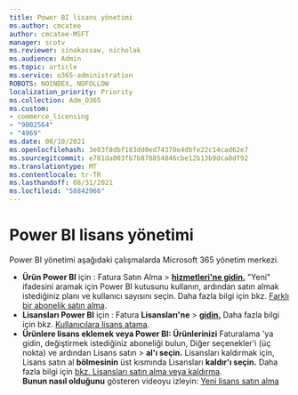 ```yaml
---
title: Power BI lisans yönetimi
ms.author: cmcatee
author: cmcatee-MSFT
manager: scotv
ms.reviewer: sinakassaw, nicholak
ms.audience: Admin
ms.topic: article
ms.service: o365-administration
ROBOTS: NOINDEX, NOFOLLOW
localization_priority: Priority
ms.collection: Adm_O365
ms.custom:
- commerce_licensing
- "9002564"
- "4969"
ms.date: 08/10/2021
ms.openlocfilehash: 3e03f8dbf183dd0ed74378e4dbfe22c14cad62e7
ms.sourcegitcommit: e781da003fb7b878854846cbe12b13b9dca8df92
ms.translationtype: MT
ms.contentlocale: tr-TR
ms.lasthandoff: 08/31/2021
ms.locfileid: "58842966"
---
```

# <a name="power-bi-license-management"></a>Power BI lisans yönetimi

Power BI yönetimi aşağıdaki çalışmalarda Microsoft 365 yönetim merkezi.

- **Ürün Power BI** için : Fatura Satın Alma  \> **[hizmetleri'ne gidin.](https://go.microsoft.com/fwlink/p/?linkid=868433)** "Yeni" ifadesini aramak için Power BI kutusunu kullanın, ardından satın almak istediğiniz planı ve kullanıcı sayısını seçin. Daha fazla bilgi için bkz. [Farklı bir abonelik satın alma](https://docs.microsoft.com/microsoft-365/commerce/try-or-buy-microsoft-365#buy-a-different-subscription).
- **Lisansları Power BI** için : Fatura **Lisansları'ne**  >  **[gidin.](https://go.microsoft.com/fwlink/p/?linkid=842264)** Daha fazla bilgi için bkz. [Kullanıcılara lisans atama](https://docs.microsoft.com/microsoft-365/admin/manage/assign-licenses-to-users).
- **Ürünlere lisans eklemek veya Power BI: Ürünlerinizi** Faturalama 'ya gidin, değiştirmek istediğiniz aboneliği bulun, Diğer seçenekler'i (üç nokta) ve ardından Lisans satın   >  **[](https://go.microsoft.com/fwlink/p/?linkid=842054)** **al'ı seçin.**  Lisansları kaldırmak için, Lisans satın al **bölmesinin** üst kısmında Lisansları **kaldır'ı seçin.** Daha fazla bilgi için [bkz. Lisansları satın alma veya kaldırma](https://docs.microsoft.com/microsoft-365/commerce/licenses/buy-licenses).\
**Bunun nasıl olduğunu** gösteren videoyu izleyin: [Yeni lisans satın alma](https://go.microsoft.com/fwlink/p/?linkid=2154857)